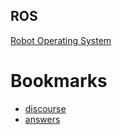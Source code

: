 ROS
---

[Robot Operating System](http://www.ros.org/)


# Bookmarks
* [discourse](https://discourse.ros.org/)
* [answers](http://answers.ros.org/questions/)
